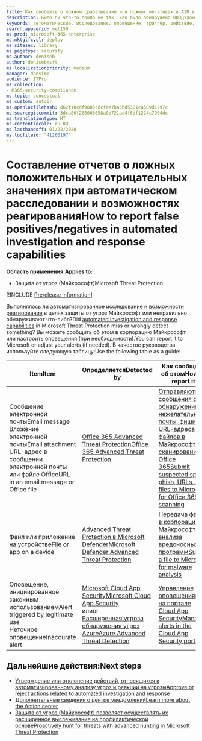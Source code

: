 ```yaml
---
title: Как сообщить о ложном срабатывании или ложных негативах в AIR в Microsoft Threat protection
description: Было ли что-то пошло не так, как было обнаружено ВОЗДУХом в защите от угроз Майкрософт? Сведения о том, как передавать ложные срабатывания или ложные отрицательные результаты в корпорацию Майкрософт для анализа.
keywords: автоматические, исследование, оповещение, триггер, действие, исправление, ложное срабатывание, ложные отрицательные значения
search.appverid: met150
ms.prod: microsoft-365-enterprise
ms.mktglfcycl: deploy
ms.sitesec: library
ms.pagetype: security
ms.author: deniseb
author: denisebmsft
ms.localizationpriority: medium
manager: dansimp
audience: ITPro
ms.collection:
- M365-security-compliance
ms.topic: conceptual
ms.custom: autoir
ms.openlocfilehash: d62f10cdf9805cdcfae7ba5bd5381ca589d1297c
ms.sourcegitcommit: 3dca80f268006658a0b721aa4f6df1224c7964dc
ms.translationtype: MT
ms.contentlocale: ru-RU
ms.lasthandoff: 01/22/2020
ms.locfileid: "41260197"
---
```

# <a name="how-to-report-false-positivesnegatives-in-automated-investigation-and-response-capabilities"></a><span data-ttu-id="f273c-105">Составление отчетов о ложных положительных и отрицательных значениях при автоматическом расследовании и возможностях реагирования</span><span class="sxs-lookup"><span data-stu-id="f273c-105">How to report false positives/negatives in automated investigation and response capabilities</span></span>

<span data-ttu-id="f273c-106">**Область применения:**</span><span class="sxs-lookup"><span data-stu-id="f273c-106">**Applies to:**</span></span>
- <span data-ttu-id="f273c-107">Защита от угроз (Майкрософт)</span><span class="sxs-lookup"><span data-stu-id="f273c-107">Microsoft Threat Protection</span></span>

[!INCLUDE [Prerelease information](../includes/prerelease.md)]

<span data-ttu-id="f273c-108">Выполнялось ли [автоматизированное исследование и возможности реагирования](mtp-autoir.md) в целях защиты от угроз Майкрософт или неправильно обнаруживают что-либо?</span><span class="sxs-lookup"><span data-stu-id="f273c-108">Did [automated investigation and response capabilities](mtp-autoir.md) in Microsoft Threat Protection miss or wrongly detect something?</span></span> <span data-ttu-id="f273c-109">Вы можете сообщить об этом в корпорацию Майкрософт или настроить оповещения (при необходимости).</span><span class="sxs-lookup"><span data-stu-id="f273c-109">You can report it to Microsoft or adjust your alerts (if needed).</span></span> <span data-ttu-id="f273c-110">В качестве руководства используйте следующую таблицу:</span><span class="sxs-lookup"><span data-stu-id="f273c-110">Use the following table as a guide:</span></span> 


|<span data-ttu-id="f273c-111">Item</span><span class="sxs-lookup"><span data-stu-id="f273c-111">Item</span></span>  |<span data-ttu-id="f273c-112">Определяется</span><span class="sxs-lookup"><span data-stu-id="f273c-112">Detected by</span></span>  |<span data-ttu-id="f273c-113">Как сообщить об этом</span><span class="sxs-lookup"><span data-stu-id="f273c-113">How to report it</span></span>  |
|---------|---------|---------|
|<span data-ttu-id="f273c-114">Сообщение электронной почты</span><span class="sxs-lookup"><span data-stu-id="f273c-114">Email message</span></span> <br/><span data-ttu-id="f273c-115">Вложение электронной почты</span><span class="sxs-lookup"><span data-stu-id="f273c-115">Email attachment</span></span> <br/><span data-ttu-id="f273c-116">URL-адрес в сообщении электронной почты или файле Office</span><span class="sxs-lookup"><span data-stu-id="f273c-116">URL in an email message or Office file</span></span>      |[<span data-ttu-id="f273c-117">Office 365 Advanced Threat Protection</span><span class="sxs-lookup"><span data-stu-id="f273c-117">Office 365 Advanced Threat Protection</span></span>](https://docs.microsoft.com/microsoft-365/security/office-365-security/office-365-atp)        |[<span data-ttu-id="f273c-118">Отправляются сообщения об обнаружении нежелательной почты, фишинга, URL-адреса и файлов в Майкрософт для сканирования Office 365</span><span class="sxs-lookup"><span data-stu-id="f273c-118">Submit suspected spam, phish, URLs, and files to Microsoft for Office 365 scanning</span></span>](https://docs.microsoft.com/microsoft-365/security/office-365-security/admin-submission)         |
|<span data-ttu-id="f273c-119">Файл или приложение на устройстве</span><span class="sxs-lookup"><span data-stu-id="f273c-119">File or app on a device</span></span>    |[<span data-ttu-id="f273c-120">Advanced Threat Protection в Microsoft Defender</span><span class="sxs-lookup"><span data-stu-id="f273c-120">Microsoft Defender Advanced Threat Protection</span></span>](https://docs.microsoft.com/windows/security/threat-protection)         |[<span data-ttu-id="f273c-121">Передача файла в корпорацию Майкрософт для анализа вредоносных программ</span><span class="sxs-lookup"><span data-stu-id="f273c-121">Submit a file to Microsoft for malware analysis</span></span>](https://www.microsoft.com/wdsi/filesubmission)         |
|<span data-ttu-id="f273c-122">Оповещение, инициированное законным использованием</span><span class="sxs-lookup"><span data-stu-id="f273c-122">Alert triggered by legitimate use</span></span> <br/><span data-ttu-id="f273c-123">Неточное оповещение</span><span class="sxs-lookup"><span data-stu-id="f273c-123">Inaccurate alert</span></span>    |[<span data-ttu-id="f273c-124">Microsoft Cloud App Security</span><span class="sxs-lookup"><span data-stu-id="f273c-124">Microsoft Cloud App Security</span></span>](https://docs.microsoft.com/cloud-app-security)<br/> <span data-ttu-id="f273c-125">или</span><span class="sxs-lookup"><span data-stu-id="f273c-125">or</span></span> <br/>[<span data-ttu-id="f273c-126">Расширенная угроза обнаружения угроз Azure</span><span class="sxs-lookup"><span data-stu-id="f273c-126">Azure Advanced Threat Detection</span></span>](https://docs.microsoft.com/azure/security/fundamentals/threat-detection)         |[<span data-ttu-id="f273c-127">Управление оповещениями на портале Cloud App Security</span><span class="sxs-lookup"><span data-stu-id="f273c-127">Manage alerts in the Cloud App Security portal</span></span>](https://docs.microsoft.com/cloud-app-security/managing-alerts)         |


## <a name="next-steps"></a><span data-ttu-id="f273c-128">Дальнейшие действия:</span><span class="sxs-lookup"><span data-stu-id="f273c-128">Next steps</span></span>

- [<span data-ttu-id="f273c-129">Утверждение или отклонение действий, относящихся к автоматизированному анализу угроз и реакции на угрозы</span><span class="sxs-lookup"><span data-stu-id="f273c-129">Approve or reject actions related to automated investigation and response</span></span>](mtp-autoir-actions.md)
- [<span data-ttu-id="f273c-130">Дополнительные сведения о центре уведомлений</span><span class="sxs-lookup"><span data-stu-id="f273c-130">Learn more about the Action center</span></span>](mtp-action-center.md)
- [<span data-ttu-id="f273c-131">Защита от угроз (Майкрософт) позволяет осуществлять их расширенное выслеживание на профилактической основе</span><span class="sxs-lookup"><span data-stu-id="f273c-131">Proactively hunt for threats with advanced hunting in Microsoft Threat Protection</span></span>](advanced-hunting-overview.md)

